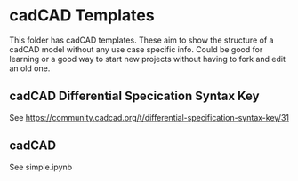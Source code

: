 # cadCAD Templates

This folder has cadCAD templates. These aim to show the structure of a cadCAD model without any use case specific info. Could be good for learning or a good way to start new projects without having to fork and edit an old one.

## cadCAD Differential Specication Syntax Key

See https://community.cadcad.org/t/differential-specification-syntax-key/31

## cadCAD

See simple.ipynb
